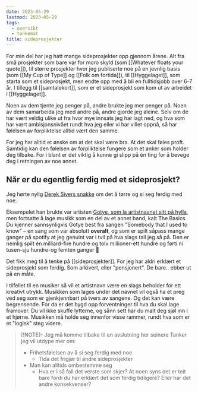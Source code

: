 ```yaml
---
date: 2023-05-29
lastmod: 2023-05-29
tags:
  - oversikt
  - tankemat
title: sideprosjekter
---
```

For min del har jeg hatt mange sideprosjekter opp gjennom årene. Alt fra små prosjekter som bare var for moro skyld (som [[Whatever floats your quote]]), til større prosjekter hvor jeg publiserte noe på en jevnlig basis (som [[My Cup of Type]] og [[Folk om fortida]]), til [[Hyggelaget]], som starta som et sideprosjekt, men endte opp med å bli en fulltidsjobb over 6-7 år. I tillegg til [[samtalekort]], som er et sideprosjekt som kom ut av arbeidet i [[Hyggelaget]].

Noen av dem tjente jeg penger på, andre brukte jeg mer penger på. Noen av dem samarbeida jeg med andre på, andre gjorde jeg aleine. Selv om de har vært veldig ulike ut fra hvor mye innsats jeg har lagt ned, og hva som har vært ambisjonsnivået rundt hva jeg eller vi har villet oppnå, så har følelsen av forpliktelse alltid vært den samme.

For jeg har alltid et ønske om at det skal være bra. At det skal føles proft. Samtidig kan den følelsen av forpliktelse fungere som et anker som holder deg tilbake. For i blant er det viktig å kunne gi slipp på én ting for å bevege deg i retningen av noe annet.

## Når er du egentlig ferdig med et sideprosjekt?

Jeg hørte nylig [Derek Sivers snakke](https://tim.blog/2023/04/23/derek-sivers-transcript/) om det å tørre og si seg ferdig med noe.

Eksempelet han brukte var artisten [Gotye, som la artistnavnet sitt på hylla](https://us5.campaign-archive.com/?u=34a39ebde1d9875e2c7a02245&id=349adb8b59&e=96812bc7ab), men fortsatte å lage musikk som en del av et annet band, kalt The Basics. Du kjenner sannsynligvis Gotye best fra sangen "Somebody that I used to know" – en sang som var absolutt **overalt**, og som er spilt såpass mange ganger på spotify at jeg genuint var i tvil på hva slags tall jeg så på. Den er nemlig spilt én milliard-fire hundre og tolv millioner-ett hundre og førti ni tusen-sju hundre-og femten ganger 🤯

Det fikk meg til å tenke på [[sideprosjekter]]. For jeg har aldri erklært et sideprosjekt som ferdig. Som arkivert, eller "pensjonert". De bare.. ebber ut på en måte.

I tilfellet til en musiker så vil et artistnavn være en slags beholder for ett kreativt utrykk. Musikken som lages under det navnet vil også ha et preg ved seg som er gjenkjennbart på tvers av sangene. Og det kan være begrensende. For da er det bygd opp forventninger til hva du skal lage framover. Du vil ikke skuffe lytterne, og sånn sett har du malt deg sjøl inn i et hjørne. Musikken må holde seg innenfor visse rammer, rundt hva som er et "logisk" steg videre.

> [!NOTE]- Jeg må komme tilbake til en avslutning her seinere
> Tanker jeg vil utdype mer om:
> - Frihetsfølelsen av å si seg ferdig med noe
> 	- Tida det frigjør til andre sideprosjekter
> - Man kan alltids ombestemme seg
> 	- Hva er i så fall det verste som skjer? At noen syns det er teit bare fordi du har erklært det som ferdig tidligere? Eller har det andre konsekvenser?
